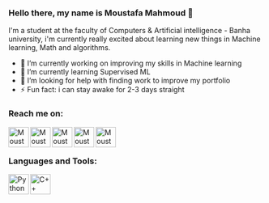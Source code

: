 ### Hello there, my name is Moustafa Mahmoud 👋
I'm a student at the faculty of Computers & Artificial intelligence - Banha university, i'm currently really excited about learning new things in Machine learning, Math and algorithms.

- 🔭 I’m currently working on improving my skills in Machine learning
- 🌱 I’m currently learning Supervised ML
- 🤔 I’m looking for help with finding work to improve my portfolio 
- ⚡ Fun fact: i can stay awake for 2-3 days straight

### Reach me on:
[<img align="left" alt="MoustafaMahmoudN99 | Facebook" width="40px" src="https://github.com/MoustafaMahmoudN99/MoustafaMahmoudN99/blob/main/facebook%20httpswww.cleanpng.compng-computer-icons-facebook-logo-portable-network-grap-7140044download-png.html.png" />][facebook]

[<img align="left" alt="MoustafaMahmoudN99 | LinkedIn" width="40px" src="https://github.com/MoustafaMahmoudN99/MoustafaMahmoudN99/blob/main/httpswww.cleanpng.compng-social-media-business-cards-logo-linkedin-5959612download-png.html.png" />][linkedin]

[<img align="left" alt="MoustafaMahmoudN99 | Instagram" width="40px" src="https://github.com/MoustafaMahmoudN99/MoustafaMahmoudN99/blob/main/httpswww.cleanpng.compng-logo-ds-songwriters-fest-cinars-download-instagram-802297download-png.html.png" />][instagram]

[<img align="left" alt="MoustafaMahmoudN99 | Twitter" width="40px" src="https://github.com/MoustafaMahmoudN99/MoustafaMahmoudN99/blob/main/httpswww.cleanpng.compng-twitter-png-hd-68216download-png.html.png" />][twitter]

[<img align="left" alt="MoustafaMahmoudN99 | Paypal" width="40px" src="https://png2.cleanpng.com/sh/e137f9383d1b91a669df773b1e3f1be5/L0KzQYm3VMEyN6ZAiZH0aYP2gLBuTgBigaFmhJ9uYnH8PbT2jgB2fJZ3Rdtsb372PcHomb02aZRqTqsCYnO8cYbpVb42QWg9S6U7OUG4QoS7V8Y5PWo9Sqg3cH7q/kisspng-paypal-ebay-computer-icons-pay-5ace697bc9a5b5.597833291523476859826.png" />][paypal]


<br />

<br />

### Languages and Tools:

<img align="left" alt="Python" width="40px" src="https://github.com/MoustafaMahmoudN99/MoustafaMahmoudN99/blob/main/python%20httpswww.cleanpng.compng-python-logo-programmer-fierce-python-cliparts-663849download-png.html.png" />
<img align="left" alt="C++" width="40px" src="https://github.com/MoustafaMahmoudN99/MoustafaMahmoudN99/blob/main/kisspng-paypal-ebay-computer-icons-pay-5ace697bc9a5b5.597833291523476859826.png" />

[twitter]: https://twitter.com/Moustafa_MMG
[instagram]: https://www.instagram.com/moustafamahmoudn99/
[linkedin]: https://www.linkedin.com/in/moustafa-mahmoud-658453158/
[facebook]: https://www.facebook.com/Moustafa.Mahmoud.n99
[paypal]: paypal.me/MoustafaMahmoudn99



<!--
**MoustafaMahmoudN99/MoustafaMahmoudN99** is a ✨ _special_ ✨ repository because its `README.md` (this file) appears on your GitHub profile.

Here are some ideas to get you started:

- 🔭 I’m currently working on improving my skills in Machine learning specifically Supervised ML
- 🌱 I’m currently learning ...
- 👯 I’m looking to collaborate on ...
- 🤔 I’m looking for help with ...
- 💬 Ask me about ...
- 📫 How to reach me: [here](https://www.facebook.com/Moustafa.Mahmoud.n99)
- 😄 Pronouns: ...
- ⚡ Fun fact: ...
-->

